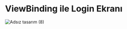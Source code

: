 # ViewBinding ile Login Ekranı
![Adsız tasarım (8)](https://github.com/Fatih20823/LoginEkrani/assets/101557027/03df559a-55cb-4614-9426-c5cfa8499df2)
